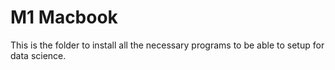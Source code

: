 # M1 Macbook

This is the folder to install all the necessary programs to be able to setup for data science.

